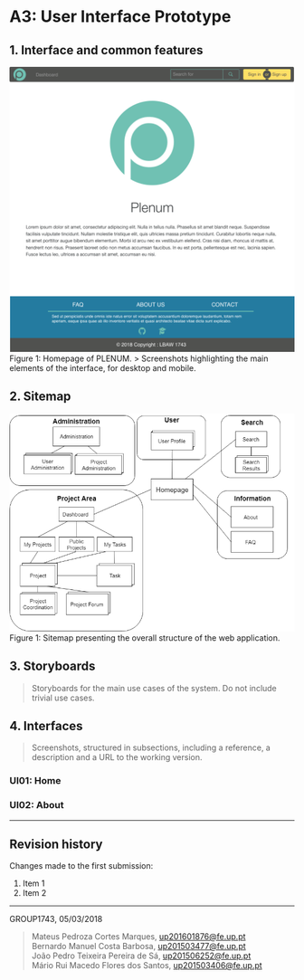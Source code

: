 # A3: User Interface Prototype

## 1. Interface and common features

<img src="/design/images_pages/Home.png" title="Homepage">
Figure 1: Homepage of PLENUM.
> Screenshots highlighting the main elements of the interface, for desktop and mobile.

## 2. Sitemap

<img src="images/Sitemap.png" title="User Sitemap">
Figure 1: Sitemap presenting the overall structure of the web application.

## 3. Storyboards

> Storyboards for the main use cases of the system.
> Do not include trivial use cases.

## 4. Interfaces

> Screenshots, structured in subsections, including a reference, a description and a URL to the working version.

### UI01: Home

### UI02: About


***

## Revision history

Changes made to the first submission:
1. Item 1
1. Item 2

***

GROUP1743, 05/03/2018

> Mateus Pedroza Cortes Marques, up201601876@fe.up.pt   
> Bernardo Manuel Costa Barbosa, up201503477@fe.up.pt   
> João Pedro Teixeira Pereira de Sá, up201506252@fe.up.pt   
> Mário Rui Macedo Flores dos Santos, up201503406@fe.up.pt  
